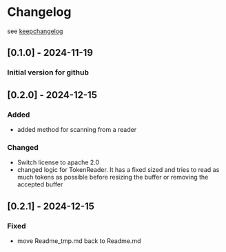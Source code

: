 # Changelog 
see [keepchangelog](https://keepachangelog.com/de/1.1.0/)

## [0.1.0] - 2024-11-19

### Initial version for github

## [0.2.0] - 2024-12-15

### Added

- added method for scanning from a reader

### Changed

- Switch license to apache 2.0
- changed logic for TokenReader. It has a fixed sized and tries to read as much tokens as possible
  before resizing the buffer or removing the accepted buffer

## [0.2.1] - 2024-12-15

### Fixed

- move Readme_tmp.md back to Readme.md